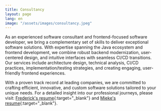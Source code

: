 ```yaml
---
title: Consultancy
layout: page
lang: en
image: "/assets/images/consultancy.jpeg"
---
```


As an experienced software consultant and frontend-focused software developer, we bring a complementary set of skills to deliver exceptional software solutions. With expertise spanning the Java ecosystem and frontend development, we combine robust backend modernization, user-centered design, and intuitive interfaces with seamless CI/CD transitions. Our services include architecture design, technical analysis, CI/CD practices, implementation/testing strategies, and creating engaging, user-friendly frontend experiences.

With a proven track record at leading companies, we are committed to crafting efficient, innovative, and custom software solutions tailored to your unique needs. For a detailed insight into our professional journeys, please visit:
[Frederick's resume](https://fgaens.github.io/curriculum-vitae/){:target="_blank"} and [Mieke's resume](https://mi3k3.github.io/curriculum-vitae/){:target="_blank"}.